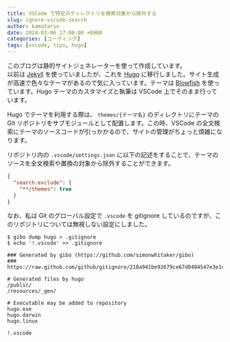 ```yaml
---
title: VSCode で特定のディレクトリを検索対象から除外する
slug: ignore-vscode-search
author: kamataryo
date: 2024-03-06 17:00:00 +0900
categories: [コーディング]
tags: [vscode, tips, hugo]
---
```


このブログは静的サイトジェネレーターを使って作成しています。  
以前は [Jekyll](https://jekyllrb-ja.github.io/) を使っていましたが、これを [Hugo](https://gohugo.io/) に移行しました。サイト生成が高速で色々なテーマがあるので気に入っています。テーマは [Blowfish](https://themes.gohugo.io/themes/blowfish/) を使っています。Hugo テーマのカスタマイズと執筆は VSCode 上でそのまま行っています。

Hugo でテーマを利用する際は、 `themes/{テーマ名}` のディレクトリにテーマの Git リポジトリをサブモジュールとして配置します。この時、VSCode の全文検索にテーマのソースコードが引っかかるので、サイトの管理がちょっと煩雑になります。

リポジトリ内の `.vscode/settings.json` に以下の記述をすることで、テーマのソースを全文検索や置換の対象から除外することができます。

```json
{
  "search.exclude": {
    "**/themes": true
  }
}
```

なお、私は Git のグローバル設定で `.vscode` を gitignore しているのですが、このリポジトリについては無視しない設定にしました。

```shell
$ gibo dump hugo > .gitignore
$ echo '!.vscode' >> .gitignore
```

```shell
### Generated by gibo (https://github.com/simonwhitaker/gibo)
### https://raw.github.com/github/gitignore/218a941be92679ce67d0484547e3e142b2f5f6f0/community/Golang/Hugo.gitignore

# Generated files by hugo
/public/
/resources/_gen/

# Executable may be added to repository
hugo.exe
hugo.darwin
hugo.linux

!.vscode
```
